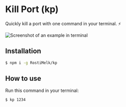 # Kill Port (kp)

Quickly kill a port with one command in your terminal. ⚡

![Screenshot of an example in terminal](https://user-images.githubusercontent.com/25268506/218050656-920a86d8-7eed-4053-934c-34bed28aa266.png)

## Installation

```bash
$ npm i -g RostiMelk/kp
```

## How to use

Run this command in your terminal:

```bash
$ kp 1234
```

